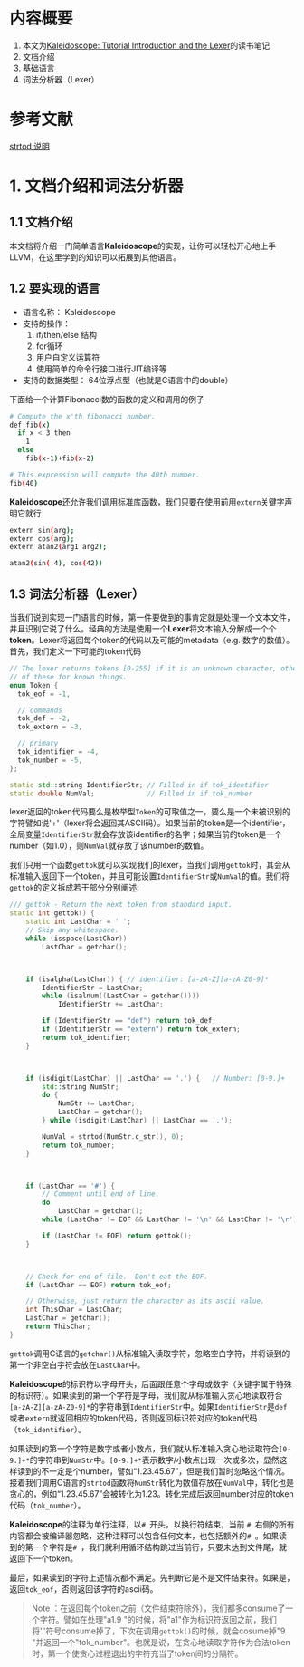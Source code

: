 # 内容概要
1. 本文为[Kaleidoscope: Tutorial Introduction and the Lexer](https://llvm.org/docs/tutorial/LangImpl01.html)的读书笔记
1. 文档介绍
1. 基础语言
1. 词法分析器（Lexer）

# 参考文献
[strtod 说明](https://en.cppreference.com/w/c/string/byte/strtof)

# 1. 文档介绍和词法分析器

## 1.1 文档介绍
本文档将介绍一门简单语言**Kaleidoscope**的实现，让你可以轻松开心地上手LLVM，在这里学到的知识可以拓展到其他语言。

## 1.2 要实现的语言
* 语言名称： Kaleidoscope
* 支持的操作：
    1. if/then/else 结构
    1. for循环
    1. 用户自定义运算符
    1. 使用简单的命令行接口进行JIT编译等
* 支持的数据类型： 64位浮点型（也就是C语言中的double）

下面给一个计算Fibonacci数的函数的定义和调用的例子
```sh
# Compute the x'th fibonacci number.
def fib(x)
  if x < 3 then
    1
  else
    fib(x-1)+fib(x-2)

# This expression will compute the 40th number.
fib(40)
```
**Kaleidoscope**还允许我们调用标准库函数，我们只要在使用前用```extern```关键字声明它就行
```sh
extern sin(arg);
extern cos(arg);
extern atan2(arg1 arg2);

atan2(sin(.4), cos(42))
```

## 1.3 词法分析器（Lexer）
当我们说到实现一门语言的时候，第一件要做到的事肯定就是处理一个文本文件，并且识别它说了什么。经典的方法是使用一个**Lexer**将文本输入分解成一个个**token**。Lexer将返回每个token的代码以及可能的metadata（e.g. 数字的数值）。首先，我们定义一下可能的token代码
```Cpp
// The lexer returns tokens [0-255] if it is an unknown character, otherwise one
// of these for known things.
enum Token {
  tok_eof = -1,

  // commands
  tok_def = -2,
  tok_extern = -3,

  // primary
  tok_identifier = -4,
  tok_number = -5,
};

static std::string IdentifierStr; // Filled in if tok_identifier
static double NumVal;             // Filled in if tok_number
```
lexer返回的token代码要么是枚举型```Token```的可取值之一，要么是一个未被识别的字符譬如说'+'（lexer将会返回其ASCII码）。如果当前的token是一个identifier，全局变量```IdentifierStr```就会存放该identifier的名字；如果当前的token是一个number（如1.0），则```NumVal```就存放了该number的数值。

我们只用一个函数```gettok```就可以实现我们的lexer，当我们调用```gettok```时，其会从标准输入返回下一个token，并且可能设置```IdentifierStr```或```NumVal```的值。我们将```gettok```的定义拆成若干部分分别阐述:

```Cpp
/// gettok - Return the next token from standard input.
static int gettok() {
    static int LastChar = ' ';
    // Skip any whitespace.
    while (isspace(LastChar))
        LastChar = getchar();
```
``` ```
```Cpp
    if (isalpha(LastChar)) { // identifier: [a-zA-Z][a-zA-Z0-9]*
        IdentifierStr = LastChar;
        while (isalnum((LastChar = getchar())))
            IdentifierStr += LastChar;

        if (IdentifierStr == "def") return tok_def;
        if (IdentifierStr == "extern") return tok_extern;
        return tok_identifier;
    }
```
``` ```
```Cpp
    if (isdigit(LastChar) || LastChar == '.') {   // Number: [0-9.]+
        std::string NumStr;
        do {
            NumStr += LastChar;
            LastChar = getchar();
        } while (isdigit(LastChar) || LastChar == '.');

        NumVal = strtod(NumStr.c_str(), 0);
        return tok_number;
    }   
```
``` ```
```Cpp
    if (LastChar == '#') {
        // Comment until end of line.
        do
            LastChar = getchar();
        while (LastChar != EOF && LastChar != '\n' && LastChar != '\r');

        if (LastChar != EOF) return gettok();
    }
```
``` ```
```Cpp
    // Check for end of file.  Don't eat the EOF.
    if (LastChar == EOF) return tok_eof;

    // Otherwise, just return the character as its ascii value.
    int ThisChar = LastChar;
    LastChar = getchar();
    return ThisChar;
}
```
```gettok```调用C语言的```getchar()```从标准输入读取字符，忽略空白字符，并将读到的第一个非空白字符会放在```LastChar```中。

**Kaleidoscope**的标识符以字母开头，后面跟任意个字母或数字（关键字属于特殊的标识符）。如果读到的第一个字符是字母，我们就从标准输入贪心地读取符合```[a-zA-Z][a-zA-Z0-9]*```的字符串到```IdentifierStr```中。如果```IdentifierStr```是```def```或者```extern```就返回相应的token代码，否则返回标识符对应的token代码（```tok_identifier```）。

如果读到的第一个字符是数字或者小数点，我们就从标准输入贪心地读取符合```[0-9.]+*```的字符串到```NumStr```中。```[0-9.]+*```表示数字/小数点出现一次或多次，显然这样读到的不一定是个number，譬如“1.23.45.67”，但是我们暂时忽略这个情况。接着我们调用C语言的```strtod```函数将```NumStr```转化为数值存放在```NumVal```中，转化也是贪心的，例如“1.23.45.67”会被转化为1.23。转化完成后返回number对应的token代码（```tok_number```）。

**Kaleidoscope**的注释为单行注释，以```# ```开头，以换行符结束，当前
```# ```右侧的所有内容都会被编译器忽略，这种注释可以包含任何文本，也包括额外的```# ```。如果读到的第一个字符是```# ```，我们就利用循环结构跳过当前行，只要未达到文件尾，就返回下一个token。

最后，如果读到的字符上述情况都不满足。先判断它是不是文件结束符。如果是，返回```tok_eof```，否则返回该字符的ascii码。

> Note ：在返回每个token之前（文件结束符除外），我们都多consume了一个字符。譬如在处理"a1.9 "的时候，将"a1"作为标识符返回之前，我们将'.'符号consume掉了，下次在调用```gettok()```的时候，就会cosume掉"9 "并返回一个"tok_number"。也就是说，在贪心地读取字符作为合法token时，第一个使贪心过程退出的字符充当了token间的分隔符。